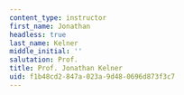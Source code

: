 ```yaml
---
content_type: instructor
first_name: Jonathan
headless: true
last_name: Kelner
middle_initial: ''
salutation: Prof.
title: Prof. Jonathan Kelner
uid: f1b48cd2-847a-023a-9d48-0696d873f3c7
---
```

